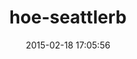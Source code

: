 ---
layout: post
title:  "hoe-seattlerb"
repo:   "seattlerb/hoe-seattlerb"
date:   2015-02-18 17:05:56
gemurl: https://github.com/seattlerb/hoe-seattlerb
---